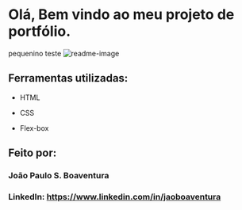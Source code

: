 ﻿# Olá, Bem vindo ao meu projeto de portfólio.
pequenino teste
![readme-image](https://github.com/jaoboaventura/portfolio_online/assets/128103660/e74e3c96-be8e-4ba3-8f5b-c43d27fbd189)

## Ferramentas utilizadas:

* HTML

* CSS

* Flex-box

## Feito por:

### João Paulo S. Boaventura

### LinkedIn: https://www.linkedin.com/in/jaoboaventura

```
